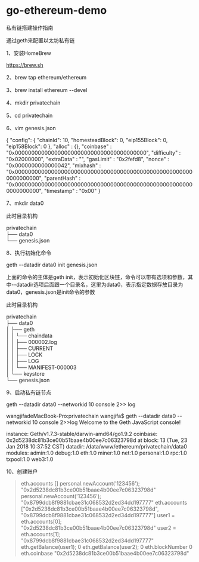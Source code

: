 # go-ethereum-demo
私有链搭建操作指南

通过geth来配置以太坊私有链

1、安装HomeBrew

https://brew.sh

2、brew tap ethereum/ethereum

3、brew install ethereum --devel

4、mkdir privatechain

5、cd privatechain

6、vim genesis.json

{
  "config": {
        "chainId": 10,
        "homesteadBlock": 0,
        "eip155Block": 0,
        "eip158Block": 0
    },
  "alloc"      : {},
  "coinbase"   : "0x0000000000000000000000000000000000000000",
  "difficulty" : "0x02000000",
  "extraData"  : "",
  "gasLimit"   : "0x2fefd8",
  "nonce"      : "0x0000000000000042",
  "mixhash"    : "0x0000000000000000000000000000000000000000000000000000000000000000",
  "parentHash" : "0x0000000000000000000000000000000000000000000000000000000000000000",
  "timestamp"  : "0x00"
}

7、mkdir data0

此时目录机构

privatechain  
├── data0  
└── genesis.json

8、执行初始化命令

geth --datadir data0 init genesis.json

上面的命令的主体是geth init，表示初始化区块链，命令可以带有选项和参数，其中--datadir选项后面跟一个目录名，这里为data0，表示指定数据存放目录为data0，genesis.json是init命令的参数

此时目录机构

privatechain  
├── data0  
│   ├── geth  
│   │   └── chaindata  
│   │       ├── 000002.log  
│   │       ├── CURRENT  
│   │       ├── LOCK  
│   │       ├── LOG  
│   │       └── MANIFEST-000003  
│   └── keystore  
└── genesis.json


9、启动私有链节点

geth --datadir data0 --networkid 10 console 2>> log

wangjifadeMacBook-Pro:privatechain wangjifa$ geth --datadir data0 --networkid 10 console 2>>log
Welcome to the Geth JavaScript console!

instance: Geth/v1.7.3-stable/darwin-amd64/go1.9.2
coinbase: 0x2d5238dc81b3ce00b51baae4b00ee7c06323798d
at block: 13 (Tue, 23 Jan 2018 10:37:52 CST)
 datadir: /data/www/ethereum/privatechain/data0
 modules: admin:1.0 debug:1.0 eth:1.0 miner:1.0 net:1.0 personal:1.0 rpc:1.0 txpool:1.0 web3:1.0

> 
> 

10、创建账户

> eth.accounts
[]
> personal.newAccount('123456');
"0x2d5238dc81b3ce00b51baae4b00ee7c06323798d"
> personal.newAccount('123456');
"0x8799dcb8f9881cbae31c068532d2ed34dd197777"
> eth.accounts
["0x2d5238dc81b3ce00b51baae4b00ee7c06323798d", "0x8799dcb8f9881cbae31c068532d2ed34dd197777"]
> user1 = eth.accounts[0];
"0x2d5238dc81b3ce00b51baae4b00ee7c06323798d"
> user2 = eth.accounts[1];
"0x8799dcb8f9881cbae31c068532d2ed34dd197777"
> eth.getBalance(user1);
0
> eth.getBalance(user2);
0
> eth.blockNumber
0
> eth.coinbase
"0x2d5238dc81b3ce00b51baae4b00ee7c06323798d"











